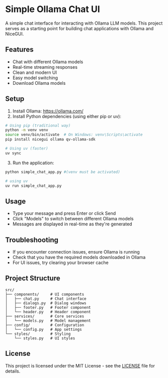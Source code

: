 # Simple Ollama Chat UI

A simple chat interface for interacting with Ollama LLM models. This project serves as a starting point for building chat applications with Ollama and NiceGUI.

## Features
- Chat with different Ollama models
- Real-time streaming responses
- Clean and modern UI
- Easy model switching
- Download Ollama models

## Setup
1. Install Ollama: https://ollama.com/
2. Install Python dependencies (using either pip or uv):
```bash
# Using pip (traditional way)
python -m venv venv
source venv/bin/activate  # On Windows: venv\Scripts\activate
pip install nicegui ollama qv-ollama-sdk

# Using uv (faster)
uv sync
```

3. Run the application:
```bash
python simple_chat_app.py #(venv must be activated)

# using uv
uv run simple_chat_app.py
```

## Usage
- Type your message and press Enter or click Send
- Click "Models" to switch between different Ollama models
- Messages are displayed in real-time as they're generated

## Troubleshooting
- If you encounter connection issues, ensure Ollama is running
- Check that you have the required models downloaded in Ollama
- For UI issues, try clearing your browser cache

## Project Structure
```
src/
├── components/     # UI components
│   ├── chat.py     # Chat interface
│   ├── dialogs.py  # Dialog windows
│   ├── footer.py   # Footer component
│   └── header.py   # Header component
├── services/       # Core services
│   └── models.py   # Model management
├── config/         # Configuration
│   └── config.py   # App settings
└── styles/         # Styling
    └── styles.py   # UI styles
```

## License
This project is licensed under the MIT License - see the [LICENSE](LICENSE) file for details.
